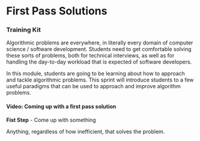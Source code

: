 # First Pass Solutions

### Training Kit
Algorithmic problems are everywhere, in literally every domain of computer science / software development. Students need to get comfortable solving these sorts of problems, both for technical interviews, as well as for handling the day-to-day workload that is expected of software developers.

In this module, students are going to be learning about how to approach and tackle algorithmic problems. This sprint will introduce students to a few useful paradigms that can be used to approach and improve algorithm problems.

#### Video: Coming up with a first pass solution

**Fist Step** - Come up with something

Anything, regardless of how inefficient, that solves the problem. 